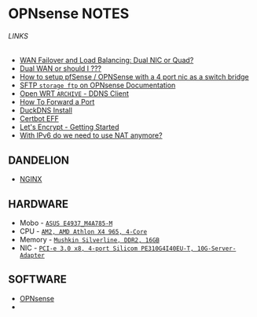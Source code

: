 # OPNsense NOTES

###### LINKS
- [WAN Failover and Load Balancing: Dual NIC or Quad?](https://www.reddit.com/r/PFSENSE/comments/2ozu44/wan_failover_and_load_balancing_dual_nic_or_quad/?rdt=34858)
- [Dual WAN or should I ???](https://www.snbforums.com/threads/dual-wan-or-should-i.84474/)
- [How to setup pfSense / OPNSense with a 4 port nic as a switch bridge](https://www.thewichitacomputerguy.com/blog/how-setup-pfsense-opnsense-4-port-nic-switch-bridge)
- [SFTP `storage ftp` on OPNsense Documentation](https://docs.opnsense.org/search.html?q=sftp&check_keywords=yes&area=default)
- [Open WRT `ARCHIVE` - DDNS Client](https://oldwiki.archive.openwrt.org/doc/howto/ddns.client)
- [How To Forward a Port](https://portforward.com/how-to-port-forward/)
- [DuckDNS Install](https://www.duckdns.org/install.jsp)
- [Certbot EFF](https://certbot.eff.org/)
- [Let's Encrypt - Getting Started](https://letsencrypt.org/getting-started/)
- [With IPv6 do we need to use NAT anymore?](https://security.stackexchange.com/questions/44065/with-ipv6-do-we-need-to-use-nat-anymore)

## DANDELION
- [NGINX](https://github.com/GameChangerFinance/dandelion-lite/blob/feat/nginx/scripts/ssl/setup_nginx.sh)

## HARDWARE
- Mobo - [`ASUS E4937_M4A785-M`](https://www.asus.com/supportonly/m4a785-m/helpdesk_manual/)
- CPU - [`AM2, AMD Athlon X4 965, 4-Core`](https://www.cpu-world.com/CPUs/K10/AMD-Phenom%20II%20X4%20965%20Black%20Edition%20-%20HDZ965FBK4DGM%20(HDZ965FBGMBOX).html)
- Memory - [`Mushkin Silverline, DDR2, 16GB`](https://www.newegg.com/mushkin-enhanced-4gb-240-pin-ddr2-sdram/p/N82E16820226089)
- NIC - [`PCI-e 3.0 x8, 4-port Silicom PE310G4I40EU-T, 10G-Server-Adapter`](https://www.silicom-usa.com/pr/eol/pe310g4i40-t-ethernet-card/)

## SOFTWARE
- [OPNsense](https://docs.opnsense.org/index.html)
- 
